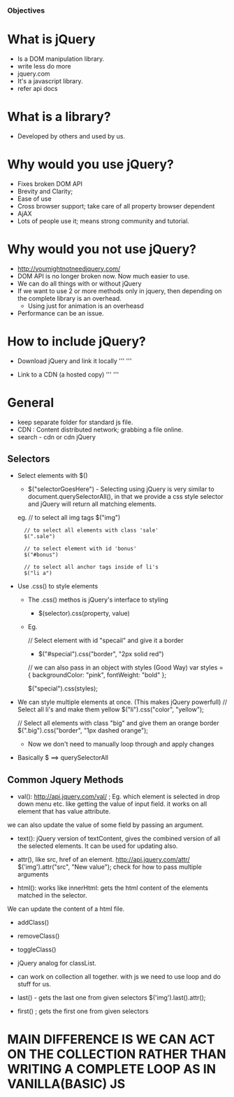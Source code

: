 ### Objectives

# What is jQuery

- Is a DOM manipulation library.
- write less do more
- jquery.com
- It's a javascript library.
- refer api docs

# What is a library?

- Developed by others and used by us.

# Why would you use jQuery?

- Fixes broken DOM API
- Brevity and Clarity;
- Ease of use
- Cross browser support; take care of all property  browser dependent
- AjAX
- Lots of people use it; means strong community and tutorial.

# Why would you not use jQuery?

- http://youmightnotneedjquery.com/
- DOM API is no longer broken now. Now much easier to use.
- We can do all things with or without jQuery
- If we want to use 2 or more methods only in jquery, then depending on the complete library is an overhead.
	- Using just for animation is an overheasd
- Performance can be an issue.


# How to include jQuery?

- Download jQuery and link it locally
	'''
		<script type="text/javascript" src="local_path_to_jquery.js"></script>
	'''

- Link to a CDN (a hosted copy)
	'''
		<script type="text/javascript" src= "https://code.jquery.com/jquey-xx-xx.js"></script>
	'''

# General
- keep separate folder for standard js file.
- CDN : Content distributed network; grabbing a file online.
- search - cdn <any library> or cdn jQuery



## Selectors
- Select elements with $()

	- $("selectorGoesHere") - Selecting using jQuery is very similar to document.querySelectorAll(), in that we provide a css style selector and jQuery will return all matching elements.

	eg.
		// to select all img tags
		 $("img")

		// to select all elements with class 'sale'
		$(".sale")

		// to select element with id 'bonus'
		$("#bonus")

		// to select all anchor tags inside of li's
		$("li a")

- Use .css() to style elements
	- The .css() methos is jQuery's interface to styling
		- $(selector).css(property, value)
	- Eg.

		// Select element with id "specail" and give it a border
		- $("#special").css("border", "2px solid red")

		// we can also pass in an object with styles (Good Way)
		var styles = {
			backgroundColor: "pink",
			fontWeight: "bold"
		};

		$("special").css(styles);

- We can style multiple elements at once. (This makes jQuery powerfull)
	// Select all li's and make them yellow
	$("li").css("color", "yellow");

	// Select all elements with class "big" and give them an orange border
	$(".big").css("border", "1px dashed orange");

	- Now we don't need to manually loop through and apply changes

- Basically $ ==> querySelectorAll

## Common Jquery Methods

- val(): http://api.jquery.com/val/ ; Eg. which element is selected in drop down menu etc. like getting the value of input field.
it works on all element that has value attribute.

we can also update the value of some field by passing an argument.

- text(): jQuery version of textContent, gives the combined version of all the selected elements. It can be used for updating also.

- attr(), like src, href of an element.
http://api.jquery.com/attr/
$('img').attr("src", "New value"); check for how to pass multiple arguments

- html(): works like innerHtml: gets the html content of the elements matched in the selector.

We can  update the content of a html file.

- addClass()
- removeClass()
- toggleClass()
- jQuery analog for classList.
- can work on collection all together. with js we need to use loop and do stuff for us.

- last() - gets the last one from given selectors
$('img').last().attr();

- first() ; gets the first one from given selectors

# MAIN DIFFERENCE IS WE CAN ACT ON THE COLLECTION RATHER THAN WRITING A COMPLETE LOOP AS IN VANILLA(BASIC) JS